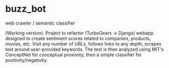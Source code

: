 # buzz_bot
web crawler / semantic classifier

(Working version).  Project to refactor (TurboGears -> Django) webapp designed to create sentiment scores 
related to companies, products, movies, etc.  Visit any number of URLs, follows links to any
depth, scrapes text around user-provided keywords.  The text is then analyzed using MIT's ConceptNet 
for conceptual proximity, then a simple classifier for positivity/negativity.
